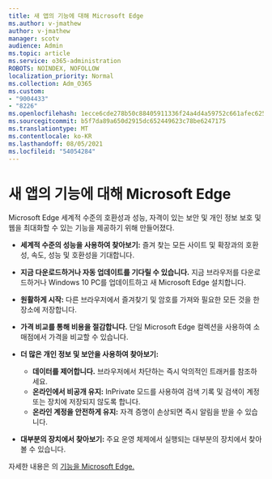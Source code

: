 ```yaml
---
title: 새 앱의 기능에 대해 Microsoft Edge
ms.author: v-jmathew
author: v-jmathew
manager: scotv
audience: Admin
ms.topic: article
ms.service: o365-administration
ROBOTS: NOINDEX, NOFOLLOW
localization_priority: Normal
ms.collection: Adm_O365
ms.custom:
- "9004433"
- "8226"
ms.openlocfilehash: 1ecce6cde278b50c88405911336f24a4d4a59752c661afec62536d6dd824662e
ms.sourcegitcommit: b5f7da89a650d2915dc652449623c78be6247175
ms.translationtype: MT
ms.contentlocale: ko-KR
ms.lasthandoff: 08/05/2021
ms.locfileid: "54054284"
---
```

# <a name="learn-about-the-features-of-the-new-microsoft-edge"></a>새 앱의 기능에 대해 Microsoft Edge

Microsoft Edge 세계적 수준의 호환성과 성능, 자격이 있는 보안 및 개인 정보 보호 및 웹을 최대화할 수 있는 기능을 제공하기 위해 만들어졌다.

- **세계적 수준의 성능을 사용하여 찾아보기:** 즐겨 찾는 모든 사이트 및 확장과의 호환성, 속도, 성능 및 호환성을 기대합니다.
- **지금 다운로드하거나 자동 업데이트를 기다릴 수 있습니다.** 지금 브라우저를 다운로드하거나 Windows 10 PC를 업데이트하고 새 Microsoft Edge 설치합니다.
- **원활하게 시작:** 다른 브라우저에서 즐겨찾기 및 암호를 가져와 필요한 모든 것을 한 장소에 저장합니다.
- **가격 비교를 통해 비용을 절감합니다.** 단일 Microsoft Edge 컬렉션을 사용하여 소매점에서 가격을 비교할 수 있습니다.
- **더 많은 개인 정보 및 보안을 사용하여 찾아보기:**
  - **데이터를 제어합니다.** 브라우저에서 차단하는 즉시 악의적인 트래커를 참조하세요.
  - **온라인에서 비공개 유지:** InPrivate 모드를 사용하여 검색 기록 및 검색이 계정 또는 장치에 저장되지 않도록 합니다.
  - **온라인 계정을 안전하게 유지:** 자격 증명이 손상되면 즉시 알림을 받을 수 있습니다.

- **대부분의 장치에서 찾아보기:** 주요 운영 체제에서 실행되는 대부분의 장치에서 찾아볼 수 있습니다.

자세한 내용은 의 [기능을 Microsoft Edge.](https://go.microsoft.com/fwlink/?linkid=2146817)

